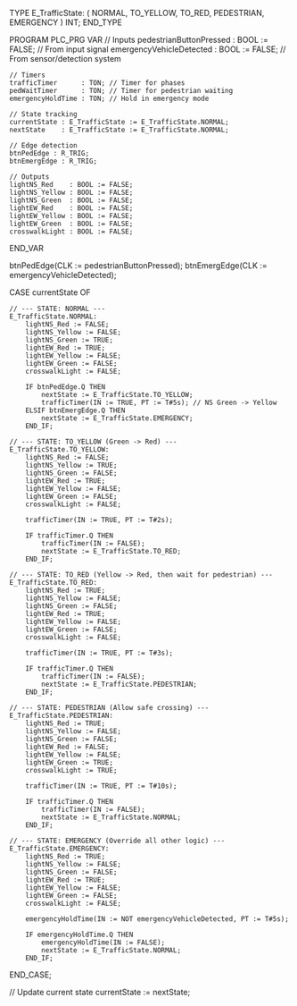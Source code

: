 TYPE E_TrafficState:
    (
    NORMAL,
    TO_YELLOW,
    TO_RED,
    PEDESTRIAN,
    EMERGENCY
    ) INT;
END_TYPE


PROGRAM PLC_PRG
VAR
    // Inputs
    pedestrianButtonPressed : BOOL := FALSE; // From input signal
    emergencyVehicleDetected : BOOL := FALSE; // From sensor/detection system

    // Timers
    trafficTimer      : TON; // Timer for phases
    pedWaitTimer      : TON; // Timer for pedestrian waiting
    emergencyHoldTime : TON; // Hold in emergency mode

    // State tracking
    currentState : E_TrafficState := E_TrafficState.NORMAL;
    nextState    : E_TrafficState := E_TrafficState.NORMAL;

    // Edge detection
    btnPedEdge : R_TRIG;
    btnEmergEdge : R_TRIG;

    // Outputs
    lightNS_Red    : BOOL := FALSE;
    lightNS_Yellow : BOOL := FALSE;
    lightNS_Green  : BOOL := FALSE;
    lightEW_Red    : BOOL := FALSE;
    lightEW_Yellow : BOOL := FALSE;
    lightEW_Green  : BOOL := FALSE;
    crosswalkLight : BOOL := FALSE;
END_VAR

btnPedEdge(CLK := pedestrianButtonPressed);
btnEmergEdge(CLK := emergencyVehicleDetected);

CASE currentState OF

    // --- STATE: NORMAL ---
    E_TrafficState.NORMAL:
        lightNS_Red := FALSE;
        lightNS_Yellow := FALSE;
        lightNS_Green := TRUE;
        lightEW_Red := TRUE;
        lightEW_Yellow := FALSE;
        lightEW_Green := FALSE;
        crosswalkLight := FALSE;

        IF btnPedEdge.Q THEN
            nextState := E_TrafficState.TO_YELLOW;
            trafficTimer(IN := TRUE, PT := T#5s); // NS Green -> Yellow
        ELSIF btnEmergEdge.Q THEN
            nextState := E_TrafficState.EMERGENCY;
        END_IF;

    // --- STATE: TO_YELLOW (Green -> Red) ---
    E_TrafficState.TO_YELLOW:
        lightNS_Red := FALSE;
        lightNS_Yellow := TRUE;
        lightNS_Green := FALSE;
        lightEW_Red := TRUE;
        lightEW_Yellow := FALSE;
        lightEW_Green := FALSE;
        crosswalkLight := FALSE;

        trafficTimer(IN := TRUE, PT := T#2s);

        IF trafficTimer.Q THEN
            trafficTimer(IN := FALSE);
            nextState := E_TrafficState.TO_RED;
        END_IF;

    // --- STATE: TO_RED (Yellow -> Red, then wait for pedestrian) ---
    E_TrafficState.TO_RED:
        lightNS_Red := TRUE;
        lightNS_Yellow := FALSE;
        lightNS_Green := FALSE;
        lightEW_Red := TRUE;
        lightEW_Yellow := FALSE;
        lightEW_Green := FALSE;
        crosswalkLight := FALSE;

        trafficTimer(IN := TRUE, PT := T#3s);

        IF trafficTimer.Q THEN
            trafficTimer(IN := FALSE);
            nextState := E_TrafficState.PEDESTRIAN;
        END_IF;

    // --- STATE: PEDESTRIAN (Allow safe crossing) ---
    E_TrafficState.PEDESTRIAN:
        lightNS_Red := TRUE;
        lightNS_Yellow := FALSE;
        lightNS_Green := FALSE;
        lightEW_Red := FALSE;
        lightEW_Yellow := FALSE;
        lightEW_Green := TRUE;
        crosswalkLight := TRUE;

        trafficTimer(IN := TRUE, PT := T#10s);

        IF trafficTimer.Q THEN
            trafficTimer(IN := FALSE);
            nextState := E_TrafficState.NORMAL;
        END_IF;

    // --- STATE: EMERGENCY (Override all other logic) ---
    E_TrafficState.EMERGENCY:
        lightNS_Red := TRUE;
        lightNS_Yellow := FALSE;
        lightNS_Green := FALSE;
        lightEW_Red := TRUE;
        lightEW_Yellow := FALSE;
        lightEW_Green := FALSE;
        crosswalkLight := FALSE;

        emergencyHoldTime(IN := NOT emergencyVehicleDetected, PT := T#5s);

        IF emergencyHoldTime.Q THEN
            emergencyHoldTime(IN := FALSE);
            nextState := E_TrafficState.NORMAL;
        END_IF;

END_CASE;

// Update current state
currentState := nextState;
